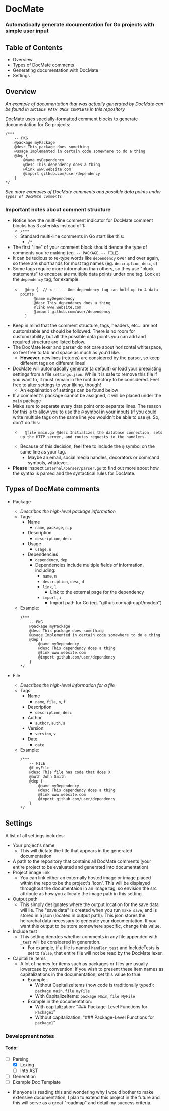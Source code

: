 # DocMate

### Automatically generate documentation for Go projects with simple user input

## Table of Contents
- Overview
- Types of DocMate comments
- Generating documentation with DocMate
- Settings

## Overview

*An example of documentation that was actually generated by DocMate can be found in `INCLUDE PATH ONCE COMPLETE` in this repository*

DocMate uses specially-formatted comment blocks to generate documentation for Go projects:
```
/***
    -- PKG
    @package myPackage
    @desc This package does something
    @usage Implemented in certain code somewhere to do a thing
    @dep {
        @name myDependency
        @desc This dependency does a thing
        @link www.website.com
        @import github.com/user/dependency
    }
*/
```

*See more examples of DocMate comments and possible data points under `Types of DocMate comments`*

### **Important notes about comment structure**
- Notice how the multi-line comment indicator for DocMate comment blocks has 3 asterisks instead of 1:
    - `/***`
    - Standard multi-line comments in Go start like this:
        - `/*`
- The first "line" of your comment block should denote the type of comments you're making (eg. `-- PACKAGE`, `-- FILE`)
- It can be tedious to re-type words like `dependency` over and over again, so there are shorthands for most tag names (eg. `description`, `desc`, `d`)
- Some tags require more information than others, so they use "block statements" to encapsulate multiple data points under one tag. Look at the `dependency` tag, for example:
    - ```
        @dep {  // <------ One dependency tag can hold up to 4 data points
            @name myDependency
            @desc This dependency does a thing
            @link www.website.com
            @import github.com/user/dependency
        }
        ```
- Keep in mind that the comment structure, tags, headers, etc... are not customizable and should be followed. There is no room for customizability, but all the possible data points you can add and required structure are listed below.
- The DocMate lexer and parser do not care about horizontal whitespace, so feel free to tab and space as much as you'd like.
    - **However**, newlines (returns) are considered by the parser, so keep different tags on different lines!
- DocMate will automatically generate (a default) or load your preexisting settings from a file `settings.json`. While it is safe to remove this file if you want to, it must remain in the root directory to be considered. Feel free to alter settings to your liking, though!
    - An explaination of settings can be found below
- If a comment's package cannot be assigned, it will be placed under the `main` package
- Make sure to separate every data point onto separate lines. The reason for this is to allow you to use the `@` symbol in your inputs (if you could write multiple tags on the same line you wouldn't be able to use `@`). So, don't do this:
    - ```
        @file main.go @desc Initializes the database connection, sets up the HTTP server, and routes requests to the handlers.
      ```
    - Because of this decision, feel free to include the `@` symbol on the same line as your tag.
        - Maybe an email, social media handles, decorators or command symbols, whatever...
- **Please** inspect `internal/parser/parser.go` to find out more about how the syntax is parsed and the syntactical rules for DocMate.

## Types of DocMate comments
- Package
    - *Describes the high-level package information*
    - Tags:
        - Name
            - `name`, `package`, `n`, `p`
        - Description
            - `description`, `desc`
        - Usage
            - `usage`, `u`
        - Dependencies
            - `dependency`, `dep`
            - Dependencies include multiple fields of information, including:
                - `name`, `n`
                - `description`, `desc`, `d`
                - `link`, `l`
                    - Link to the external page for the dependency
                - `import`, `i`
                    - Import path for Go (eg. "github.com/ajtroup1/mydep")
    - Example:
        ```
        /***
            -- PKG
            @package myPackage
            @desc This package does something
            @usage Implemented in certain code somewhere to do a thing
            @dep {
                @name myDependency
                @desc This dependency does a thing
                @link www.website.com
                @import github.com/user/dependency
            }
        */
        ```

- File
    - *Describes the high-level information for a file*
    - Tags:
        - Name
            - `name`, `file`, `n`, `f`
        - Description
            - `description`, `desc`
        - Author
            - `author`, `auth`, `a`
        - Version
            - `version`, `v`
        - Date
            - `date`
    - Example:
        ```
        /***
            -- FILE
            @f myFile
            @desc This file has code that does X
            @auth John Smith
            @dep {
                @name myDependency
                @desc This dependency does a thing
                @link www.website.com
                @import github.com/user/dependency
            }
        */
        ```

## Settings
A list of all settings includes:
- Your project's name
    - This will dictate the title that appears in the generated documentation
- A path to the repository that contains all DocMate comments (your entire project to be evaluated and generated into documentation)
- Project image link
    - You can link either an externally hosted image or image placed within the repo to be the project's 'icon'. This will be displayed throughout the documentaion in an image tag, so envision the src attribute as how you allocate the image path in this setting.
- Output path
    - This simply designates where the output location for the save data will lie. The "save data" is created when you run `make save`, and is stored in a json (located in output path). This json stores the heirarchal data necessary to generate your documentation. If you want this output to be store somewhere specific, change this value.
- Include test
    - This setting denotes whether comments in any file appended with `_test` will be considered in generation.
        - For example, if a file is named `handler_test` and IncludeTests is set to `false`, that entire file will not be read by the DocMate lexer.
- Capitalize items
    - A lot of names for items such as packages or files are usually lowercase by convention. If you wish to present these item names as capitalizations in the documentation, set this value to true.
        - Example:
            - Without CapitalizeItems (how code is traditionally typed): `package main`, `file myFile`
            - With CapitalizeItems: `package Main`, `file MyFile`
        - Example in the documentation:
            - With capitalization: "### Package-Level Functions for `Package1`"
            - Without capitalization: "### Package-Level Functions for `package1`"

<!-- <img src="./design/DocMate data diagram (AST).png"/> -->

### Development notes
#### Todo:
- [ ] Parsing
    - [x] Lexing
    - [ ] Into AST
- [ ] Generation
- [ ] Example Doc Template
- If anyone is reading this and wondering why I would bother to make extensive documentation, I plan to extend this project in the future and this will serve as a great "roadmap" and detail my success criteria.